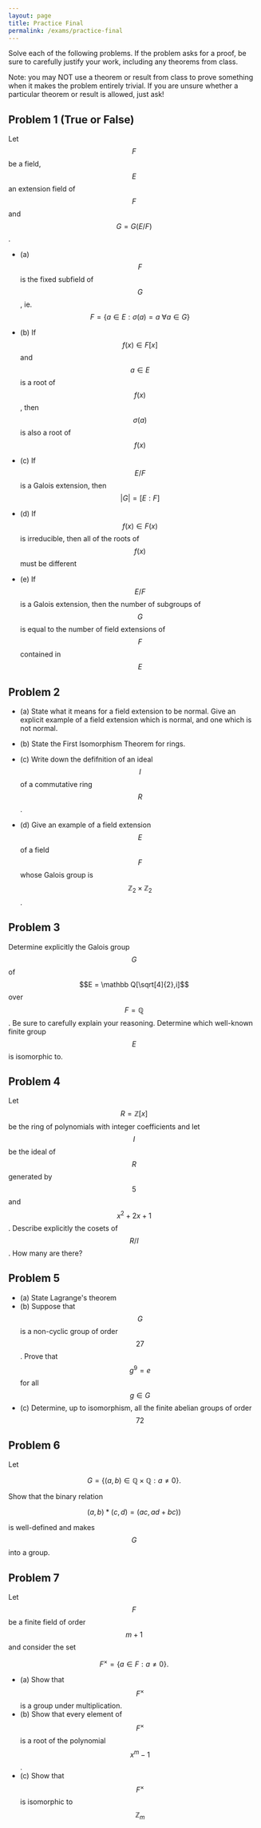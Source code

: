 ```yaml
---
layout: page
title: Practice Final
permalink: /exams/practice-final
---
```


Solve each of the following problems.
If the problem asks for a proof, be sure to carefully justify your work, including any theorems from class.

Note: you may NOT use a theorem or result from class to prove something when it makes the problem entirely trivial.  If you are unsure whether a particular theorem or result is allowed, just ask!

## Problem 1 (True or False)

Let $$F$$ be a field, $$E$$ an extension field of $$F$$ and $$G = G(E/F)$$.

* (a) $$F$$ is the fixed subfield of $$G$$, ie. $$F = \{a\in E: \sigma(a) = a\ \forall a\in G\}$$

* (b) If $$f(x)\in F[x]$$ and $$a\in E$$ is a root of $$f(x)$$, then $$\sigma(a)$$ is also a root of $$f(x)$$

* (c) If $$E/F$$ is a Galois extension, then $$\lvert G\rvert = [E:F]$$

* (d) If $$f(x)\in F(x)$$ is irreducible, then all of the roots of $$f(x)$$ must be different

* (e) If $$E/F$$ is a Galois extension, then the number of subgroups of $$G$$ is equal to the number of field extensions of $$F$$ contained in $$E$$

## Problem 2

* (a) State what it means for a field extension to be normal.  Give an explicit example of a field extension which is normal, and one which is not normal.

* (b) State the First Isomorphism Theorem for rings.

* (c) Write down the defifnition of an ideal $$I$$ of a commutative ring $$R$$.

* (d) Give an example of a field extension $$E$$ of a field $$F$$ whose Galois group is $$\mathbb Z_2\times\mathbb Z_2$$.

## Problem 3

Determine explicitly the Galois group $$G$$ of $$E = \mathbb Q[\sqrt[4]{2},i]$$ over $$F=\mathbb Q$$.
Be sure to carefully explain your reasoning.
Determine which well-known finite group $$E$$ is isomorphic to.

## Problem 4

Let $$R = \mathbb{Z}[x]$$ be the ring of polynomials with integer coefficients and let $$I$$ be the ideal of $$R$$ generated by $$5$$ and $$x^2+2x+1$$.
Describe explicitly the cosets of $$R/I$$.  How many are there?


## Problem 5

* (a) State Lagrange's theorem
* (b) Suppose that $$G$$ is a non-cyclic group of order $$27$$.  Prove that $$g^9=e$$ for all $$g\in G$$
* (c) Determine, up to isomorphism, all the finite abelian groups of order $$72$$


## Problem 6

Let

$$G = \{(a,b)\in \mathbb Q\times\mathbb Q: a\neq 0\}.$$

Show that the binary relation

$$(a,b)*(c,d) = (ac,ad + bc))$$

is well-defined and makes $$G$$ into a group.

## Problem 7

Let $$F$$ be a finite field of order $$m+1$$ and consider the set

$$F^\times = \{a\in F: a\neq 0\}.$$

* (a) Show that $$F^\times$$ is a group under multiplication.
* (b) Show that every element of $$F^\times$$ is a root of the polynomial $$x^m-1$$.
* (c) Show that $$F^\times$$ is isomorphic to $$\mathbb Z_m$$



